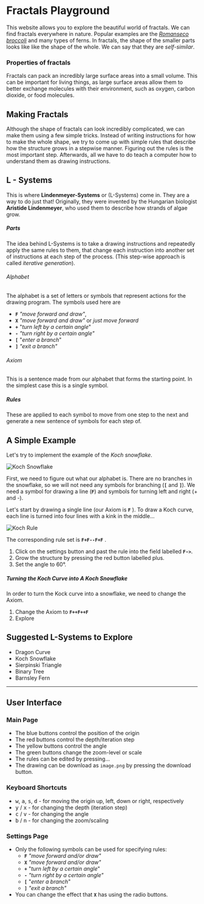 # Fractals Playground

This website allows you to explore the beautiful world of fractals. We can find fractals everywhere in nature. Popular examples are the *[Romanseco broccoli](https://en.wikipedia.org/wiki/Romanesco_broccoli?wprov=sfti1)* and many types of ferns. In fractals, the shape of the smaller parts looks like like the shape of the whole. We can say that they are *self-similar*.

### Properties of fractals
Fractals can pack an incredibly large surface areas into a small volume. This can be important for living things, as large surface areas allow them to better exchange molecules with their environment, such as oxygen, carbon dioxide, or food molecules.

## Making Fractals
Although the shape of fractals can look incredibly complicated, we can make them using a few simple tricks. Instead of writing instructions for how to make the whole shape, we try to come up with simple rules that describe how the structure grows in a stepwise manner. Figuring out the rules is the most important step. Afterwards, all we have to do teach a computer how to understand them as drawing instructions.

## L -  Systems
This is where **Lindenmeyer-Systems** or (L-Systems) come in. They are a way to do just that! Originally, they were invented by the Hungarian biologist **Aristide Lindenmeyer**, who used them to describe how strands of algae grow.

##### Parts
The idea behind L-Systems is to take a drawing instructions and repeatedly apply the same rules to them, that change each instruction into another set of instructions at each step of the process. (This step-wise approach is called *iterative generation*).

###### Alphabet
The alphabet is a set of letters or symbols that represent actions for the drawing program. The symbols used here are
- **`F`** *"move forward and draw"*,
- **`X`** *"move forward and draw"* or *just move forward*
- **`+`** "*turn left by a certain angle*"
- **`-`** *"turn right by a certain angle"*
- **`[`** "*enter a branch*"
- **`]`** *"exit a branch"*

###### Axiom
This is a sentence made from our alphabet that forms the starting point. In the simplest case this is a single symbol.

##### Rules
These are applied to each symbol to move from one step to the next and generate a new sentence of symbols for each step of.

## A Simple Example

Let's try to implement the example of the *Koch snowflake*.

![Koch Snowflake](https://el-uhu.github.io/fractals-app/assets/koch-snowflake.png)

First, we need to figure out what our alphabet is. There are no branches in the snowflake, so we will not need any symbols for branching (**`[`** and **`]`**). We need a symbol for drawing a line (**`F`**) and symbols for turning left and right (+ and -).

Let's start by drawing a single line (our Axiom is **`F`** ). To draw a Koch curve, each line is turned into four lines with a kink in the middle...

![Koch Rule](https://el-uhu.github.io/fractals-app/assets/koch-rule.png)

The corresponding rule set is **`F+F--F+F`** .

1. Click on the settings button and past the rule into the field labelled **`F->`**.
2. Grow the structure by pressing the red button labelled plus.
3. Set the angle to 60°.

##### Turning the Koch Curve into A Koch Snowflake
In order to turn the Kock curve into a snowflake, we need to change the Axiom.

1. Change the Axiom to **`F++F++F`**
2. Explore

## Suggested L-Systems to Explore
- Dragon Curve
- Koch Snowflake
- Sierpinski Triangle
- Binary Tree
- Barnsley Fern

---

## User Interface

### Main Page
- The blue buttons control the position of the origin
- The red buttons control the depth/iteration step
- The yellow buttons control the angle
- The green buttons change the zoom-level or scale
- The rules can be edited by pressing...
- The drawing can be download as `image.png` by pressing the download button.

### Keyboard Shortcuts
 - <kbd class="kbc-button-xs">w</kbd>, <kbd class="kbc-button-xs">a</kbd>, <kbd class="kbc-button-xs">s</kbd>, <kbd class="kbc-button-xs">d</kbd> - for moving the origin up, left, down or right, respectively
 - <kbd class="kbc-button-xs">y</kbd> / <kbd class="kbc-button-xs">x</kbd> - for changing the depth (iteration step)
 - <kbd class="kbc-button-xs">c</kbd> / <kbd class="kbc-button-xs">v</kbd> - for changing the angle
 - <kbd class="kbc-button-xs">b</kbd> / <kbd class="kbc-button-xs">n</kbd> - for changing the zoom/scaling

### Settings Page
- Only the following symbols can be used for specifying rules:
	- **`F`** *"move forward and/or draw"*
	- **`X`** *"move forward and/or draw"*
	- **`+`** "*turn left by a certain angle*"
	- **`-`** *"turn right by a certain angle"*
	- **`[`** "*enter a branch*"
	- **`]`** *"exit a branch"*
- You can change the effect that **`X`** has using the radio buttons.